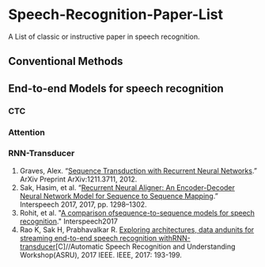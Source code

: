 # Speech-Recognition-Paper-List
A List of classic or instructive paper in speech recognition.
## Conventional Methods

## End-to-end Models for speech recognition
### CTC
### Attention
### RNN-Transducer
1. Graves, Alex. “[Sequence Transduction with Recurrent Neural Networks](https://arxiv.org/abs/1211.3711).” ArXiv Preprint ArXiv:1211.3711, 2012.
2. Sak, Hasim, et al. “[Recurrent Neural Aligner: An Encoder-Decoder Neural Network Model for Sequence to Sequence Mapping](https://www.isca-speech.org/archive/Interspeech_2017/pdfs/1705.PDF).” Interspeech 2017, 2017, pp. 1298–1302.
3. Rohit, et al. "[A comparison ofsequence-to-sequence models for speech recognition](https://www.isca-speech.org/archive/Interspeech_2017/pdfs/0233.PDF)." Interspeech2017
4. Rao K, Sak H, Prabhavalkar R. [Exploring architectures, data andunits for streaming end-to-end speech recognition withRNN-transducer](https://arxiv.org/abs/1801.00841)[C]//Automatic Speech Recognition and Understanding Workshop(ASRU), 2017 IEEE. IEEE, 2017: 193-199.

